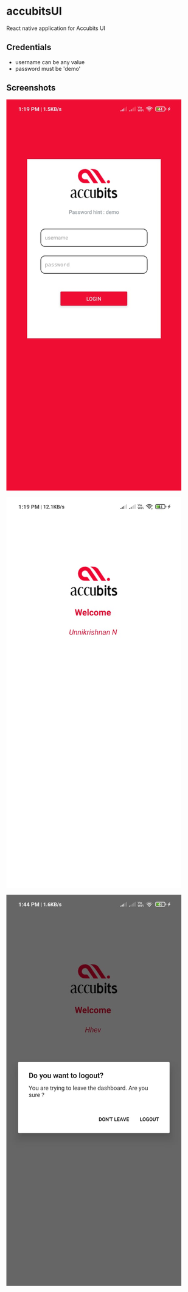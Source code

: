 # accubitsUI

React native application for Accubits UI

## Credentials

- username can be any value
- password must be 'demo'

## Screenshots

![Login Screenshot](https://github.com/unnikpanicker/accubitsUI/blob/master/screenshots/1.jpeg)

![Dashboard Screenshot](https://github.com/unnikpanicker/accubitsUI/blob/master/screenshots/2.jpeg)

![Logout confirmation Screenshot](https://github.com/unnikpanicker/accubitsUI/blob/master/screenshots/3.jpeg)
